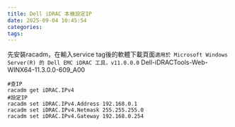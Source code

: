 ```yaml
---
title: Dell iDRAC 本機設定IP
date: 2025-09-04 10:45:54
categories:
tags:
---
```

先安裝racadm，在輸入service tag後的軟體下載頁面`適用於 Microsoft Windows Server(R) 的 Dell EMC iDRAC 工具，v11.0.0.0`
Dell-iDRACTools-Web-WINX64-11.3.0.0-609_A00


```shell
#查IP
racadm get iDRAC.IPv4
#設定IP
racadm set iDRAC.IPv4.Address 192.168.0.1
racadm set iDRAC.IPv4.Netmask 255.255.255.0
racadm set iDRAC.IPv4.Gateway 192.168.0.254
```